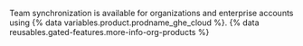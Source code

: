 Team synchronization is available for organizations and enterprise accounts using {% data variables.product.prodname_ghe_cloud %}. {% data reusables.gated-features.more-info-org-products %}
